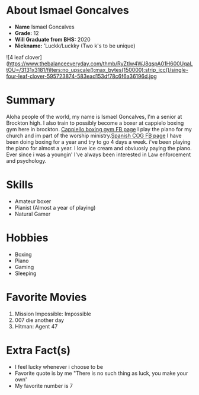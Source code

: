 # About Ismael Goncalves

- **Name** Ismael Goncalves
- **Grade:** 12
 - **Will Graduate from BHS:** 2020
- **Nickname:** 'Luckk/Luckky (Two k's to be unique)

![4 leaf clover](https://www.thebalanceeveryday.com/thmb/RyZtIw4WJ8qspA01H600UqaLtOU=/3131x3181/filters:no_upscale():max_bytes(150000):strip_icc()/single-four-leaf-clover-595723874-583ead153df78c6f6a36196d.jpg

# Summary
Aloha people of the world, my name is Ismael Goncalves, I'm a senior at Brockton high. I also train to possibly become a boxer at cappielo boxing gym here in brockton. [Cappiello boxing gym FB page](https://www.facebook.com/CappielloBrosBoxing/) I play the piano for my church and im part of the worship ministry.[Spanish COG FB page](https://www.facebook.com/BrocktonSCOG/) I have been doing boxing for a year and try to go 4 days a week. i've been playing the piano for almost a year. I love ice cream and obviuosly paying the piano. Ever since i was a youngin' I've always been interested in Law enforcement and psychology.

# Skills

- Amateur boxer
- Pianist (Almost a year of playing)
- Natural Gamer

# Hobbies
- Boxing
- Piano 
- Gaming 
- Sleeping

# Favorite Movies
1. Mission Impossible: Impossible
2. 007 die another day
3. Hitman: Agent 47

# Extra Fact(s) 
- I feel lucky whenever i choose to be 
- Favorite quote is by me "There is no such thing as luck, you make your own'
- My favorite number is 7 